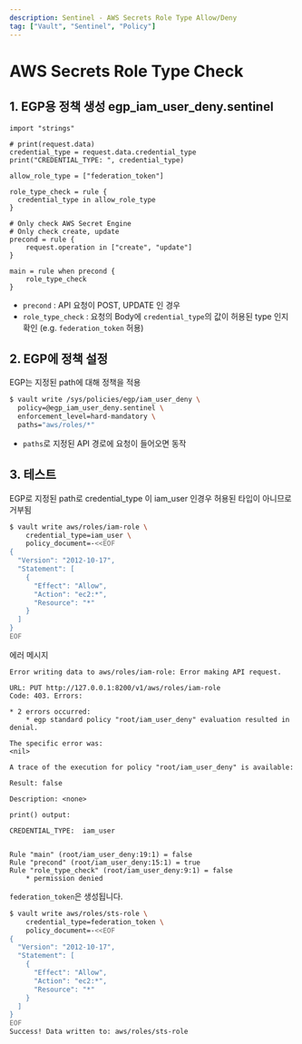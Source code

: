 ```yaml
---
description: Sentinel - AWS Secrets Role Type Allow/Deny
tag: ["Vault", "Sentinel", "Policy"]
---
```


# AWS Secrets Role Type Check

## 1. EGP용 정책 생성 egp_iam_user_deny.sentinel

```hcl
import "strings"

# print(request.data)
credential_type = request.data.credential_type
print("CREDENTIAL_TYPE: ", credential_type)

allow_role_type = ["federation_token"]

role_type_check = rule {
  credential_type in allow_role_type
}

# Only check AWS Secret Engine
# Only check create, update
precond = rule {
	request.operation in ["create", "update"]
}

main = rule when precond {
    role_type_check
}
```
- `precond` : API 요청이 POST, UPDATE 인 경우  
- `role_type_check` : 요청의 Body에 `credential_type`의 값이 허용된 type 인지 확인 (e.g. `federation_token` 허용)


## 2. EGP에 정책 설정
EGP는 지정된 path에 대해 정책을 적용

```bash
$ vault write /sys/policies/egp/iam_user_deny \
  policy=@egp_iam_user_deny.sentinel \
  enforcement_level=hard-mandatory \
  paths="aws/roles/*"
```
- `paths`로 지정된 API 경로에 요청이 들어오면 동작

## 3. 테스트
EGP로 지정된 path로 credential_type 이 iam_user 인경우 허용된 타입이 아니므로 거부됨
```bash
$ vault write aws/roles/iam-role \
    credential_type=iam_user \
    policy_document=-<<EOF
{
  "Version": "2012-10-17",
  "Statement": [
    {
      "Effect": "Allow",
      "Action": "ec2:*",
      "Resource": "*"
    }
  ]
}
EOF
```

에러 메시지
```log
Error writing data to aws/roles/iam-role: Error making API request.

URL: PUT http://127.0.0.1:8200/v1/aws/roles/iam-role
Code: 403. Errors:

* 2 errors occurred:
	* egp standard policy "root/iam_user_deny" evaluation resulted in denial.

The specific error was:
<nil>

A trace of the execution for policy "root/iam_user_deny" is available:

Result: false

Description: <none>

print() output:

CREDENTIAL_TYPE:  iam_user


Rule "main" (root/iam_user_deny:19:1) = false
Rule "precond" (root/iam_user_deny:15:1) = true
Rule "role_type_check" (root/iam_user_deny:9:1) = false
	* permission denied
```

`federation_token`은 생성됩니다.
```bash
$ vault write aws/roles/sts-role \
    credential_type=federation_token \
    policy_document=-<<EOF
{
  "Version": "2012-10-17",
  "Statement": [
    {
      "Effect": "Allow",
      "Action": "ec2:*",
      "Resource": "*"
    }
  ]
}
EOF
Success! Data written to: aws/roles/sts-role
```